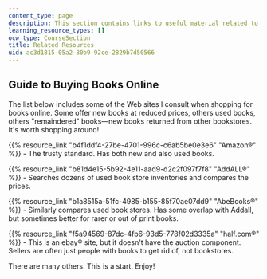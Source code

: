 ```yaml
---
content_type: page
description: This section contains links to useful material related to the course.
learning_resource_types: []
ocw_type: CourseSection
title: Related Resources
uid: ac3d1815-05a2-80b9-92ce-2829b7d50566
---
```


Guide to Buying Books Online
----------------------------

The list below includes some of the Web sites I consult when shopping for books online. Some offer new books at reduced prices, others used books, others "remaindered" books—new books returned from other bookstores. It's worth shopping around!

{{% resource_link "b4f1ddf4-27be-4701-996c-c6ab5be0e3e6" "Amazon®" %}} - The trusty standard. Has both new and also used books.

{{% resource_link "b81d4e15-5b92-4e11-aad9-d2c2f097f7f8" "AddALL®" %}} - Searches dozens of used book store inventories and compares the prices.

{{% resource_link "b1a8515a-51fc-4985-b155-85f70ae07dd9" "AbeBooks®" %}} - Similarly compares used book stores. Has some overlap with Addall, but sometimes better for rarer or out of print books.

{{% resource_link "f5a94569-87dc-4fb6-93d5-778f02d3335a" "half.com®" %}} - This is an ebay® site, but it doesn't have the auction component. Sellers are often just people with books to get rid of, not bookstores.

There are many others. This is a start. Enjoy!